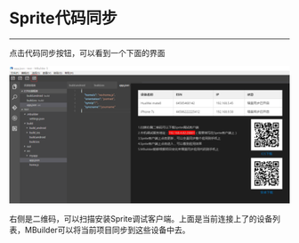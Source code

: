 # Sprite代码同步

----------

点击代码同步按钮，可以看到一个下面的界面

<img src="image/sync1.png" />

右侧是二维码，可以扫描安装Sprite调试客户端。上面是当前连接上了的设备列表，MBuilder可以将当前项目同步到这些设备中去。
